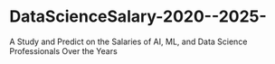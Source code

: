 # DataScienceSalary-2020--2025-
A Study and Predict on the Salaries of AI, ML, and Data Science Professionals Over the Years
